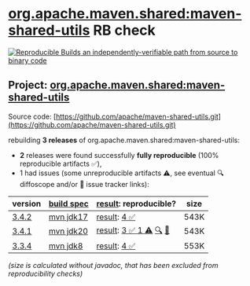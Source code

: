 [org.apache.maven.shared:maven-shared-utils](https://central.sonatype.com/artifact/org.apache.maven.shared/maven-shared-utils/versions) RB check
=======

[![Reproducible Builds](https://reproducible-builds.org/images/logos/rb.svg) an independently-verifiable path from source to binary code](https://reproducible-builds.org/)

## Project: [org.apache.maven.shared:maven-shared-utils](https://central.sonatype.com/artifact/org.apache.maven.shared/maven-shared-utils/versions)

Source code: [https://github.com/apache/maven-shared-utils.git](https://github.com/apache/maven-shared-utils.git)

rebuilding **3 releases** of org.apache.maven.shared:maven-shared-utils:
- **2** releases were found successfully **fully reproducible** (100% reproducible artifacts :white_check_mark:),
- 1 had issues (some unreproducible artifacts :warning:, see eventual :mag: diffoscope and/or :memo: issue tracker links):

| version | [build spec](/BUILDSPEC.md) | [result](https://reproducible-builds.org/docs/jvm/): reproducible? | size |
| -- | --------- | ------ | -- |
| [3.4.2](https://central.sonatype.com/artifact/org.apache.maven.shared/maven-shared-utils/3.4.2/pom) | [mvn jdk17](maven-shared-utils-3.4.2.buildspec) | [result](maven-shared-utils-3.4.2.buildinfo): [4 :white_check_mark: ](maven-shared-utils-3.4.2.buildcompare) | 543K |
| [3.4.1](https://central.sonatype.com/artifact/org.apache.maven.shared/maven-shared-utils/3.4.1/pom) | [mvn jdk20](maven-shared-utils-3.4.1.buildspec) | [result](maven-shared-utils-3.4.1.buildinfo): [3 :white_check_mark:  1 :warning:](maven-shared-utils-3.4.1.buildcompare) [:mag:](maven-shared-utils-3.4.1.diffoscope) [:memo:](https://issues.apache.org/jira/browse/MPOM-396) | 543K |
| [3.3.4](https://central.sonatype.com/artifact/org.apache.maven.shared/maven-shared-utils/3.3.4/pom) | [mvn jdk8](maven-shared-utils-3.3.4.buildspec) | [result](maven-shared-utils-3.3.4.buildinfo): [4 :white_check_mark: ](maven-shared-utils-3.3.4.buildcompare) | 553K |

<i>(size is calculated without javadoc, that has been excluded from reproducibility checks)</i>
